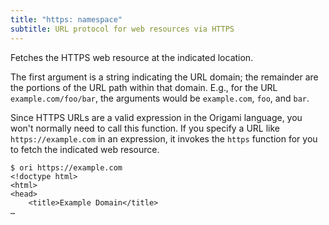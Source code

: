 ```yaml
---
title: "https: namespace"
subtitle: URL protocol for web resources via HTTPS
---
```


Fetches the HTTPS web resource at the indicated location.

The first argument is a string indicating the URL domain; the remainder are the portions of the URL path within that domain. E.g., for the URL `example.com/foo/bar`, the arguments would be `example.com`, `foo`, and `bar`.

Since HTTPS URLs are a valid expression in the Origami language, you won't normally need to call this function. If you specify a URL like `https://example.com` in an expression, it invokes the `https` function for you to fetch the indicated web resource.

```console
$ ori https://example.com
<!doctype html>
<html>
<head>
    <title>Example Domain</title>
…
```
